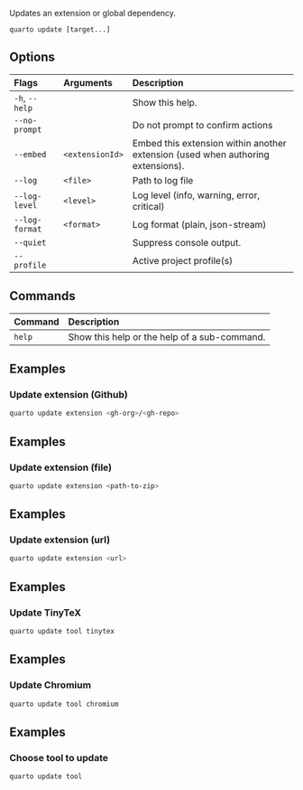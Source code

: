 Updates an extension or global dependency.

``` {.bash}
quarto update [target...]
```


## Options

|Flags          |Arguments       |Description                                                                     |
|:--------------|:---------------|:-------------------------------------------------------------------------------|
|`-h`, `--help` |                |Show this help.                                                                 |
|`--no-prompt`  |                |Do not prompt to confirm actions                                                |
|`--embed`      |`<extensionId>` |Embed this extension within another extension (used when authoring extensions). |
|`--log`        |`<file>`        |Path to log file                                                                |
|`--log-level`  |`<level>`       |Log level (info, warning, error, critical)                                      |
|`--log-format` |`<format>`      |Log format (plain, json-stream)                                                 |
|`--quiet`      |                |Suppress console output.                                                        |
|`--profile`    |                |Active project profile(s)                                                       |
## Commands

|Command |Description                                  |
|:-------|:--------------------------------------------|
|`help`  |Show this help or the help of a sub-command. |


## Examples
### Update extension (Github)

``` {.bash filename='Terminal'}
quarto update extension <gh-org>/<gh-repo>
```
## Examples
### Update extension (file)

``` {.bash filename='Terminal'}
quarto update extension <path-to-zip>
```
## Examples
### Update extension (url)

``` {.bash filename='Terminal'}
quarto update extension <url>
```
## Examples
### Update TinyTeX

``` {.bash filename='Terminal'}
quarto update tool tinytex
```
## Examples
### Update Chromium

``` {.bash filename='Terminal'}
quarto update tool chromium
```
## Examples
### Choose tool to update

``` {.bash filename='Terminal'}
quarto update tool
```

